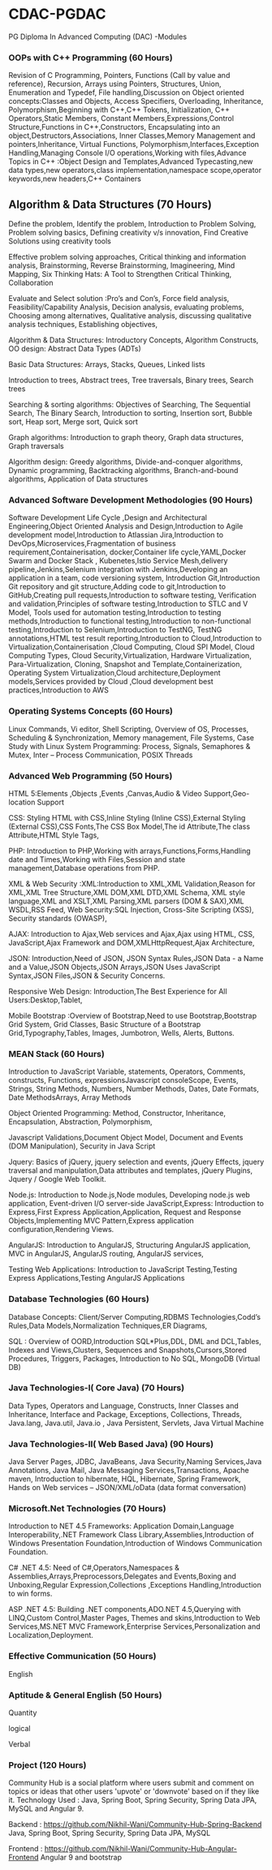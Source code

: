 # CDAC-PGDAC

PG Diploma In Advanced Computing (DAC) -Modules

### OOPs with C++ Programming                                                 (60 Hours)  
  
Revision of C Programming, Pointers, Functions (Call by value and reference), Recursion, Arrays using Pointers, Structures, Union, Enumeration and Typedef, File handling,Discussion on Object oriented concepts:Classes and Objects, Access Specifiers, Overloading, Inheritance, Polymorphism,Beginning with C++,C++ Tokens, Initialization, C++ Operators,Static Members, Constant Members,Expressions,Control Structure,Functions in C++,Constructors, Encapsulating into an object,Destructors,Associations, Inner Classes,Memory Management and pointers,Inheritance, Virtual Functions, Polymorphism,Interfaces,Exception Handling,Managing Console I/O operations,Working with files,Advance Topics in C++ :Object Design and Templates,Advanced Typecasting,new data types,new operators,class implementation,namespace scope,operator keywords,new headers,C++ Containers

## Algorithm & Data Structures                                                (70 Hours) 
  
Define the problem, Identify the problem, Introduction to Problem Solving, Problem solving basics, Defining creativity v/s innovation, Find Creative Solutions using creativity tools

Effective problem solving approaches, Critical thinking and information analysis, Brainstorming, Reverse Brainstorming, Imagineering, Mind Mapping, Six Thinking Hats: A Tool to Strengthen Critical Thinking, Collaboration

Evaluate and Select solution :Pro’s and Con’s, Force field analysis, Feasibility/Capability Analysis, Decision analysis, evaluating problems, Choosing among alternatives, Qualitative analysis, discussing qualitative analysis techniques, Establishing objectives, 

Algorithm & Data Structures: Introductory Concepts, Algorithm Constructs, OO design: Abstract Data Types (ADTs)

Basic Data Structures: Arrays, Stacks, Queues, Linked lists

Introduction to trees, Abstract trees, Tree traversals, Binary trees, Search trees

Searching & sorting algorithms: Objectives of Searching, The Sequential Search, The Binary Search, Introduction to sorting, Insertion sort, Bubble sort, Heap sort, Merge sort, Quick sort

Graph algorithms: Introduction to graph theory, Graph data structures, Graph traversals

Algorithm design: Greedy algorithms, Divide-and-conquer algorithms, Dynamic programming, Backtracking algorithms, Branch-and-bound algorithms, Application of Data structures

### Advanced Software Development Methodologies  (90 Hours)
  
Software Development Life Cycle ,Design and Architectural Engineering,Object Oriented Analysis and Design,Introduction to Agile development model,Introduction to Atlassian Jira,Introduction to DevOps,Microservices,Fragmentation of business requirement,Containerisation, docker,Container life cycle,YAML,Docker Swarm and Docker Stack , Kubenetes,Istio Service Mesh,delivery pipeline,Jenkins,Selenium integration with Jenkins,Developing an application in a team, code versioning system, Introduction Git,Introduction Git repository and git structure,Adding code to git,Introduction to GitHub,Creating pull requests,Introduction to software testing, Verification and validation,Principles of software testing,Introduction to STLC and V Model, Tools used for automation testing,Introduction to testing methods,Introduction to functional testing,Introduction to non-functional testing,Introduction to Selenium,Introduction to TestNG, TestNG annotations,HTML test result reporting,Introduction to Cloud,Introduction to Virtualization,Containerisation ,Cloud Computing, Cloud SPI Model, Cloud Computing Types, Cloud Security,Virtualization, Hardware Virtualization, Para-Virtualization, Cloning, Snapshot and Template,Containerization, Operating System Virtualization,Cloud architecture,Deployment models,Services provided by Cloud ,Cloud development best practices,Introduction to AWS

### Operating Systems Concepts      (60 Hours)
  
Linux Commands, Vi editor, Shell Scripting, Overview of OS, Processes, Scheduling & Synchronization, Memory management, File Systems, Case Study with Linux System Programming: Process, Signals, Semaphores & Mutex, Inter – Process Communication, POSIX Threads

### Advanced Web Programming     (50 Hours)
  
HTML 5:Elements ,Objects ,Events ,Canvas,Audio & Video Support,Geo-location Support

CSS: Styling HTML with CSS,Inline Styling (Inline CSS),External Styling (External CSS),CSS Fonts,The CSS Box Model,The id Attribute,The class Attribute,HTML Style Tags,

PHP: Introduction to PHP,Working with arrays,Functions,Forms,Handling date and Times,Working with Files,Session and state management,Database operations from PHP.

XML & Web Security :XML:Introduction to XML,XML Validation,Reason for XML,XML Tree Structure,XML DOM,XML DTD,XML Schema, XML style language,XML and XSLT,XML Parsing,XML parsers (DOM & SAX),XML WSDL,RSS Feed, Web Security:SQL Injection, Cross-Site Scripting (XSS), Security standards (OWASP),

AJAX: Introduction to Ajax,Web services and Ajax,Ajax using HTML, CSS, JavaScript,Ajax Framework and DOM,XMLHttpRequest,Ajax Architecture,

JSON: Introduction,Need of JSON, JSON Syntax Rules,JSON Data - a Name and a Value,JSON Objects,JSON Arrays,JSON Uses JavaScript Syntax,JSON Files,JSON & Security Concerns.

Responsive Web Design: Introduction,The Best Experience for All Users:Desktop,Tablet, 

Mobile Bootstrap :Overview of Bootstrap,Need to use Bootstrap,Bootstrap Grid System, Grid Classes, Basic Structure of a Bootstrap Grid,Typography,Tables, Images, Jumbotron, Wells, Alerts, Buttons.

### MEAN Stack    (60 Hours)  
  
Introduction to JavaScript Variable, statements, Operators, Comments, constructs, Functions, expressionsJavascript consoleScope, Events, Strings, String Methods, Numbers, Number Methods, Dates, Date Formats, Date MethodsArrays, Array Methods

Object Oriented Programming: Method, Constructor, Inheritance, Encapsulation, Abstraction, Polymorphism,

Javascript Validations,Document Object Model, Document and Events (DOM Manipulation), Security in Java Script

Jquery: Basics of jQuery, jquery selection and events, jQuery Effects, jquery traversal and manipulation,Data attributes and templates, jQuery Plugins, Jquery / Google Web Toolkit.

Node.js: Introduction to Node.js,Node modules, Developing node.js web application, Event-driven I/O server-side JavaScript,Express: Introduction to Express,First Express Application,Application, Request and Response Objects,Implementing MVC Pattern,Express application configuration,Rendering Views.

AngularJS: Introduction to AngularJS, Structuring AngularJS application, MVC in AngularJS, AngularJS routing, AngularJS services,

Testing Web Applications: Introduction to JavaScript Testing,Testing Express Applications,Testing AngularJS Applications

###  Database Technologies  (60 Hours)  
  
Database Concepts: Client/Server Computing,RDBMS Technologies,Codd’s Rules,Data Models,Normalization Techniques,ER Diagrams,

SQL : Overview of OORD,Introduction SQL*Plus,DDL, DML and DCL,Tables, Indexes and Views,Clusters, Sequences and Snapshots,Cursors,Stored Procedures, Triggers, Packages, Introduction to No SQL, MongoDB (Virtual DB)

### Java Technologies-I( Core Java)     (70 Hours)  
  
Data Types, Operators and Language, Constructs, Inner Classes and Inheritance, Interface and Package, Exceptions, Collections, Threads, Java.lang, Java.util,  Java.io , Java Persistent, Servlets, Java Virtual Machine

### Java Technologies-II( Web Based Java)     (90 Hours)
  
Java Server Pages, JDBC, JavaBeans, Java Security,Naming Services,Java Annotations, Java Mail, Java Messaging Services,Transactions, Apache maven, Introduction to hibernate, HQL, Hibernate, Spring Framework, Hands on Web services – JSON/XML/oData (data format conversation)

### Microsoft.Net Technologies     (70 Hours)
  
Introduction to NET 4.5 Frameworks: Application Domain,Language Interoperability,.NET Framework Class Library,Assemblies,Introduction of Windows Presentation Foundation,Introduction of Windows Communication Foundation.

C# .NET 4.5: Need of C#,Operators,Namespaces & Assemblies,Arrays,Preprocessors,Delegates and Events,Boxing and Unboxing,Regular Expression,Collections ,Exceptions Handling,Introduction to win forms.

ASP .NET 4.5: Building .NET components,ADO.NET 4.5,Querying with LINQ,Custom Control,Master Pages, Themes and skins,Introduction to Web Services,MS.NET MVC Framework,Enterprise Services,Personalization and Localization,Deployment.

### Effective Communication  (50 Hours)  

English 

### Aptitude & General English (50 Hours) 

Quantity

logical

Verbal

### Project   (120 Hours)
Community Hub is a social platform where users submit and comment on topics or ideas that other users 'upvote' or 'downvote' based on if they like it. Technology Used : Java, Spring Boot, Spring Security, Spring Data JPA, MySQL and Angular 9.

Backend : https://github.com/Nikhil-Wani/Community-Hub-Spring-Backend Java, Spring Boot, Spring Security, Spring Data JPA, MySQL

Frontend : https://github.com/Nikhil-Wani/Community-Hub-Angular-Frontend Angular 9 and bootstrap
